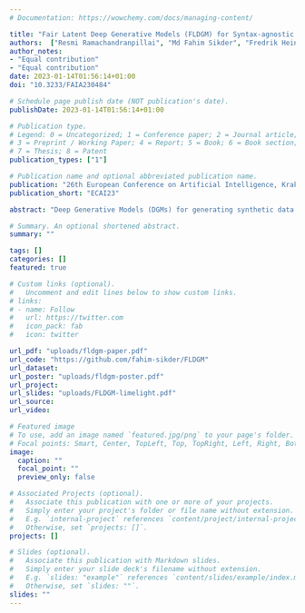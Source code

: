 ```yaml
---
# Documentation: https://wowchemy.com/docs/managing-content/

title: "Fair Latent Deep Generative Models (FLDGM) for Syntax-agnostic and Fair Synthetic Data Generation"
authors:  ["Resmi Ramachandranpillai", "Md Fahim Sikder", "Fredrik Heintz"]
author_notes:
- "Equal contribution"
- "Equal contribution"
date: 2023-01-14T01:56:14+01:00
doi: "10.3233/FAIA230484"

# Schedule page publish date (NOT publication's date).
publishDate: 2023-01-14T01:56:14+01:00

# Publication type.
# Legend: 0 = Uncategorized; 1 = Conference paper; 2 = Journal article;
# 3 = Preprint / Working Paper; 4 = Report; 5 = Book; 6 = Book section;
# 7 = Thesis; 8 = Patent
publication_types: ["1"]

# Publication name and optional abbreviated publication name.
publication: "26th European Conference on Artificial Intelligence, Kraków, Poland"
publication_short: "ECAI23"

abstract: "Deep Generative Models (DGMs) for generating synthetic data with properties such as quality, diversity, fidelity, and privacy is an important research topic. Fairness is one particular aspect that has not received the attention it deserves. One difficulty is training DGMs with an in-process fairness objective, which can disturb the global convergence characteristics. To address this, we propose Fair Latent Deep Generative Models (FLDGMs) as enablers for more flexible and stable training of fair DGMs, by first learning a syntax-agnostic, model-agnostic fair latent representation (low dimensional) of the data. This separates the fairness optimization and data generation processes thereby boosting stability and optimization performance. Moreover, data generation in the low dimensional space enhances  the accessibility of models by reducing computational demands. We conduct extensive experiments on image and tabular domains using Generative Adversarial Networks (GANs) and Diffusion Models (DMs) and compare them to the state-of-the-art in terms of fairness and utility. Our proposed FLDGMs achieve superior performance in generating high-quality, high-fidelity, and high-diversity fair synthetic data compared to the state-of-the-art fair generative models."

# Summary. An optional shortened abstract.
summary: ""

tags: []
categories: []
featured: true

# Custom links (optional).
#   Uncomment and edit lines below to show custom links.
# links:
# - name: Follow
#   url: https://twitter.com
#   icon_pack: fab
#   icon: twitter

url_pdf: "uploads/fldgm-paper.pdf"
url_code: "https://github.com/fahim-sikder/FLDGM"
url_dataset:
url_poster: "uploads/fldgm-poster.pdf"
url_project:
url_slides: "uploads/FLDGM-limelight.pdf"
url_source:
url_video:

# Featured image
# To use, add an image named `featured.jpg/png` to your page's folder. 
# Focal points: Smart, Center, TopLeft, Top, TopRight, Left, Right, BottomLeft, Bottom, BottomRight.
image:
  caption: ""
  focal_point: ""
  preview_only: false

# Associated Projects (optional).
#   Associate this publication with one or more of your projects.
#   Simply enter your project's folder or file name without extension.
#   E.g. `internal-project` references `content/project/internal-project/index.md`.
#   Otherwise, set `projects: []`.
projects: []

# Slides (optional).
#   Associate this publication with Markdown slides.
#   Simply enter your slide deck's filename without extension.
#   E.g. `slides: "example"` references `content/slides/example/index.md`.
#   Otherwise, set `slides: ""`.
slides: ""
---
```

